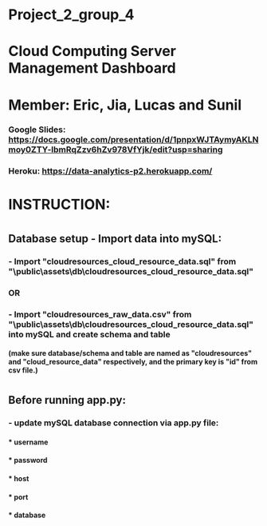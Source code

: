# Project_2_group_4
# Cloud Computing Server Management Dashboard
# Member: Eric, Jia, Lucas and Sunil
### Google Slides: https://docs.google.com/presentation/d/1pnpxWJTAymyAKLNmoy0ZTY-lbmRqZzv6hZv978VfYjk/edit?usp=sharing
### Heroku: https://data-analytics-p2.herokuapp.com/
#
#
#
# INSTRUCTION:
#
## Database setup - Import data into mySQL:
###	- Import "cloudresources_cloud_resource_data.sql" from "\public\assets\db\cloudresources_cloud_resource_data.sql"
###	OR
###	- Import "cloudresources_raw_data.csv" from "\public\assets\db\cloudresources_cloud_resource_data.sql" into mySQL and create schema and table
####		(make sure database/schema and table are named as "cloudresources" and "cloud_resource_data" respectively, and the primary key is "id" from csv file.)
#
## Before running app.py:
###	- update mySQL database connection via app.py file:
####			* username
####			* password
####			* host
####			* port
####			* database
